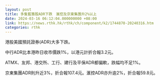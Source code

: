 ```yaml
---
layout: post
title: 多隻藍籌股ADR下跌　滙控及京東集團升2%以上
date: 2024-03-16 06:12:04.000000000 +08:00
link: https://news.rthk.hk/rthk/ch/component/k2/1744870-20240316.htm
categories: rthk
---
```


港股美國預託證券(ADR)大多下跌。

中行ADR比本港昨日收市價跌1%，以港元計折合報3.2元。

ATMX、友邦、港交所、工行、建行及平保ADR都偏軟，跌幅均不足1%。

京東集團ADR則升近3%，折合報107.4元。滙控ADR亦升逾2%，折合報59.8元。
